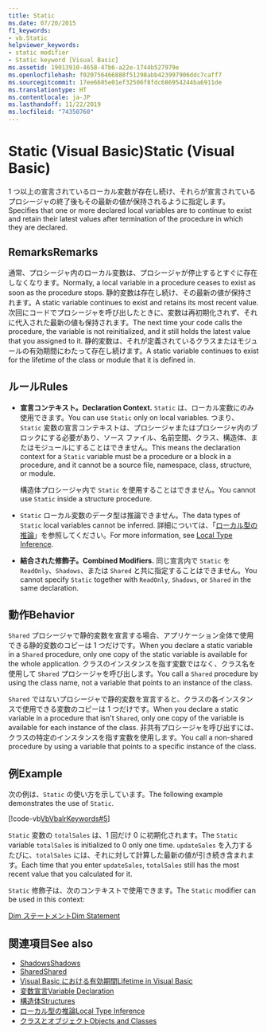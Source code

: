 ```yaml
---
title: Static
ms.date: 07/20/2015
f1_keywords:
- vb.Static
helpviewer_keywords:
- static modifier
- Static keyword [Visual Basic]
ms.assetid: 19013910-4658-47b6-a22e-1744b527979e
ms.openlocfilehash: f020756466888f51298abb423997906ddc7caff7
ms.sourcegitcommit: 17ee6605e01ef32506f8fdc686954244ba6911de
ms.translationtype: HT
ms.contentlocale: ja-JP
ms.lasthandoff: 11/22/2019
ms.locfileid: "74350760"
---
```

# <a name="static-visual-basic"></a><span data-ttu-id="adad8-102">Static (Visual Basic)</span><span class="sxs-lookup"><span data-stu-id="adad8-102">Static (Visual Basic)</span></span>
<span data-ttu-id="adad8-103">1 つ以上の宣言されているローカル変数が存在し続け、それらが宣言されているプロシージャの終了後もその最新の値が保持されるように指定します。</span><span class="sxs-lookup"><span data-stu-id="adad8-103">Specifies that one or more declared local variables are to continue to exist and retain their latest values after termination of the procedure in which they are declared.</span></span>  
  
## <a name="remarks"></a><span data-ttu-id="adad8-104">Remarks</span><span class="sxs-lookup"><span data-stu-id="adad8-104">Remarks</span></span>  
 <span data-ttu-id="adad8-105">通常、プロシージャ内のローカル変数は、プロシージャが停止するとすぐに存在しなくなります。</span><span class="sxs-lookup"><span data-stu-id="adad8-105">Normally, a local variable in a procedure ceases to exist as soon as the procedure stops.</span></span> <span data-ttu-id="adad8-106">静的変数は存在し続け、その最新の値が保持されます。</span><span class="sxs-lookup"><span data-stu-id="adad8-106">A static variable continues to exist and retains its most recent value.</span></span> <span data-ttu-id="adad8-107">次回にコードでプロシージャを呼び出したときに、変数は再初期化されず、それに代入された最新の値も保持されます。</span><span class="sxs-lookup"><span data-stu-id="adad8-107">The next time your code calls the procedure, the variable is not reinitialized, and it still holds the latest value that you assigned to it.</span></span> <span data-ttu-id="adad8-108">静的変数は、それが定義されているクラスまたはモジュールの有効期間にわたって存在し続けます。</span><span class="sxs-lookup"><span data-stu-id="adad8-108">A static variable continues to exist for the lifetime of the class or module that it is defined in.</span></span>  
  
## <a name="rules"></a><span data-ttu-id="adad8-109">ルール</span><span class="sxs-lookup"><span data-stu-id="adad8-109">Rules</span></span>  
  
- <span data-ttu-id="adad8-110">**宣言コンテキスト。**</span><span class="sxs-lookup"><span data-stu-id="adad8-110">**Declaration Context.**</span></span> <span data-ttu-id="adad8-111">`Static` は、ローカル変数にのみ使用できます。</span><span class="sxs-lookup"><span data-stu-id="adad8-111">You can use `Static` only on local variables.</span></span> <span data-ttu-id="adad8-112">つまり、`Static` 変数の宣言コンテキストは、プロシージャまたはプロシージャ内のブロックにする必要があり、ソース ファイル、名前空間、クラス、構造体、またはモジュールにすることはできません。</span><span class="sxs-lookup"><span data-stu-id="adad8-112">This means the declaration context for a `Static` variable must be a procedure or a block in a procedure, and it cannot be a source file, namespace, class, structure, or module.</span></span>  
  
     <span data-ttu-id="adad8-113">構造体プロシージャ内で `Static` を使用することはできません。</span><span class="sxs-lookup"><span data-stu-id="adad8-113">You cannot use `Static` inside a structure procedure.</span></span>  
  
- <span data-ttu-id="adad8-114">`Static` ローカル変数のデータ型は推論できません。</span><span class="sxs-lookup"><span data-stu-id="adad8-114">The data types of `Static` local variables cannot be inferred.</span></span> <span data-ttu-id="adad8-115">詳細については、「[ローカル型の推論](../../../visual-basic/programming-guide/language-features/variables/local-type-inference.md)」を参照してください。</span><span class="sxs-lookup"><span data-stu-id="adad8-115">For more information, see [Local Type Inference](../../../visual-basic/programming-guide/language-features/variables/local-type-inference.md).</span></span>  
  
- <span data-ttu-id="adad8-116">**結合された修飾子。**</span><span class="sxs-lookup"><span data-stu-id="adad8-116">**Combined Modifiers.**</span></span> <span data-ttu-id="adad8-117">同じ宣言内で `Static` を `ReadOnly`、`Shadows`、または `Shared` と共に指定することはできません。</span><span class="sxs-lookup"><span data-stu-id="adad8-117">You cannot specify `Static` together with `ReadOnly`, `Shadows`, or `Shared` in the same declaration.</span></span>  
  
## <a name="behavior"></a><span data-ttu-id="adad8-118">動作</span><span class="sxs-lookup"><span data-stu-id="adad8-118">Behavior</span></span>  
 <span data-ttu-id="adad8-119">`Shared` プロシージャで静的変数を宣言する場合、アプリケーション全体で使用できる静的変数のコピーは 1 つだけです。</span><span class="sxs-lookup"><span data-stu-id="adad8-119">When you declare a static variable in a `Shared` procedure, only one copy of the static variable is available for the whole application.</span></span> <span data-ttu-id="adad8-120">クラスのインスタンスを指す変数ではなく、クラス名を使用して `Shared` プロシージャを呼び出します。</span><span class="sxs-lookup"><span data-stu-id="adad8-120">You call a `Shared` procedure by using the class name, not a variable that points to an instance of the class.</span></span>  
  
 <span data-ttu-id="adad8-121">`Shared` ではないプロシージャで静的変数を宣言すると、クラスの各インスタンスで使用できる変数のコピーは 1 つだけです。</span><span class="sxs-lookup"><span data-stu-id="adad8-121">When you declare a static variable in a procedure that isn't `Shared`, only one copy of the variable is available for each instance of the class.</span></span> <span data-ttu-id="adad8-122">非共有プロシージャを呼び出すには、クラスの特定のインスタンスを指す変数を使用します。</span><span class="sxs-lookup"><span data-stu-id="adad8-122">You call a non-shared procedure by using a variable that points to a specific instance of the class.</span></span>  
  
## <a name="example"></a><span data-ttu-id="adad8-123">例</span><span class="sxs-lookup"><span data-stu-id="adad8-123">Example</span></span>  
 <span data-ttu-id="adad8-124">次の例は、`Static` の使い方を示しています。</span><span class="sxs-lookup"><span data-stu-id="adad8-124">The following example demonstrates the use of `Static`.</span></span>  
  
 [!code-vb[VbVbalrKeywords#5](~/samples/snippets/visualbasic/VS_Snippets_VBCSharp/VbVbalrKeywords/VB/Class1.vb#5)]  
  
 <span data-ttu-id="adad8-125">`Static` 変数の `totalSales` は、1 回だけ 0 に初期化されます。</span><span class="sxs-lookup"><span data-stu-id="adad8-125">The `Static` variable `totalSales` is initialized to 0 only one time.</span></span> <span data-ttu-id="adad8-126">`updateSales` を入力するたびに、`totalSales` には、それに対して計算した最新の値が引き続き含まれます。</span><span class="sxs-lookup"><span data-stu-id="adad8-126">Each time that you enter `updateSales`, `totalSales` still has the most recent value that you calculated for it.</span></span>  
  
 <span data-ttu-id="adad8-127">`Static` 修飾子は、次のコンテキストで使用できます。</span><span class="sxs-lookup"><span data-stu-id="adad8-127">The `Static` modifier can be used in this context:</span></span>  
  
 [<span data-ttu-id="adad8-128">Dim ステートメント</span><span class="sxs-lookup"><span data-stu-id="adad8-128">Dim Statement</span></span>](../../../visual-basic/language-reference/statements/dim-statement.md)  
  
## <a name="see-also"></a><span data-ttu-id="adad8-129">関連項目</span><span class="sxs-lookup"><span data-stu-id="adad8-129">See also</span></span>

- [<span data-ttu-id="adad8-130">Shadows</span><span class="sxs-lookup"><span data-stu-id="adad8-130">Shadows</span></span>](../../../visual-basic/language-reference/modifiers/shadows.md)
- [<span data-ttu-id="adad8-131">Shared</span><span class="sxs-lookup"><span data-stu-id="adad8-131">Shared</span></span>](../../../visual-basic/language-reference/modifiers/shared.md)
- [<span data-ttu-id="adad8-132">Visual Basic における有効期間</span><span class="sxs-lookup"><span data-stu-id="adad8-132">Lifetime in Visual Basic</span></span>](../../../visual-basic/programming-guide/language-features/declared-elements/lifetime.md)
- [<span data-ttu-id="adad8-133">変数宣言</span><span class="sxs-lookup"><span data-stu-id="adad8-133">Variable Declaration</span></span>](../../../visual-basic/programming-guide/language-features/variables/variable-declaration.md)
- [<span data-ttu-id="adad8-134">構造体</span><span class="sxs-lookup"><span data-stu-id="adad8-134">Structures</span></span>](../../../visual-basic/programming-guide/language-features/data-types/structures.md)
- [<span data-ttu-id="adad8-135">ローカル型の推論</span><span class="sxs-lookup"><span data-stu-id="adad8-135">Local Type Inference</span></span>](../../../visual-basic/programming-guide/language-features/variables/local-type-inference.md)
- [<span data-ttu-id="adad8-136">クラスとオブジェクト</span><span class="sxs-lookup"><span data-stu-id="adad8-136">Objects and Classes</span></span>](../../../visual-basic/programming-guide/language-features/objects-and-classes/index.md)
